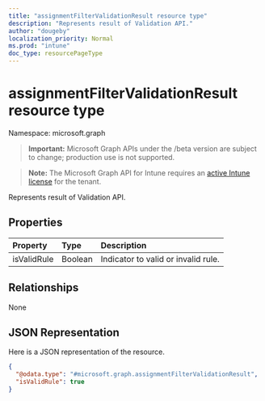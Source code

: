 ```yaml
---
title: "assignmentFilterValidationResult resource type"
description: "Represents result of Validation API."
author: "dougeby"
localization_priority: Normal
ms.prod: "intune"
doc_type: resourcePageType
---
```


# assignmentFilterValidationResult resource type

Namespace: microsoft.graph

> **Important:** Microsoft Graph APIs under the /beta version are subject to change; production use is not supported.

> **Note:** The Microsoft Graph API for Intune requires an [active Intune license](https://go.microsoft.com/fwlink/?linkid=839381) for the tenant.

Represents result of Validation API.

## Properties
|Property|Type|Description|
|:---|:---|:---|
|isValidRule|Boolean|Indicator to valid or invalid rule.|

## Relationships
None

## JSON Representation
Here is a JSON representation of the resource.
<!-- {
  "blockType": "resource",
  "@odata.type": "microsoft.graph.assignmentFilterValidationResult"
}
-->
``` json
{
  "@odata.type": "#microsoft.graph.assignmentFilterValidationResult",
  "isValidRule": true
}
```





